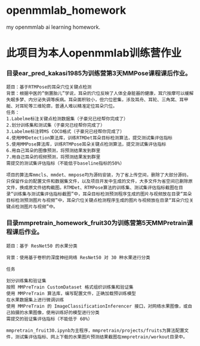 # openmmlab_homework
my openmmlab ai learning homework.

# 此项目为本人openmmlab训练营作业
### 目录ear_pred_kakasi1985为训练营第3天MMPose课程课后作业。
	题目：基于RTMPose的耳朵穴位关键点检测
	背景：根据中医的“倒置胎儿”学说，耳朵的穴位反映了人体全身脏器的健康，耳穴按摩可以缓解失眠多梦、内分泌失调等疾病。耳朵面积较小，但穴位密集，涉及耳舟、耳轮、三角窝、耳甲艇、对耳轮等三维轮廓，普通人难以精准定位耳朵穴位。
	任务：
	1.Labelme标注关键点检测数据集（子豪兄已经帮你完成了）
	2.划分训练集和测试集（子豪兄已经帮你完成了）
	3.Labelme标注转MS COCO格式（子豪兄已经帮你完成了）
	4.使用MMDetection算法库，训练RTMDet耳朵目标检测算法，提交测试集评估指标
	5.使用MMPose算法库，训练RTMPose耳朵关键点检测算法，提交测试集评估指标
	6.用自己耳朵的图像预测，将预测结果发到群里
	7.用自己耳朵的视频预测，将预测结果发到群里
	需提交的测试集评估指标（不能低于baseline指标的50%）

    项目的算法库mmcls、mmdet、mmpose均为源码安装，为了省上传空间，删除了大部分源码，只保留作业的配置文件和数据集文件，以及项目开发中生成的文件，大多文件为省空间已删除原文件，换成原文件结构截图。RTMDet、RTMPose算法的训练集、测试集评估指标截图在目录“训练集与测试集评估指标截图”中，耳朵目标检测预测程序生成的图片与视频放在目录“耳朵目标检测预测图片与视频”中，耳朵穴位关键点检测程序生成的图片与视频放在目录“耳朵穴位关键点检测图片与视频”中。

 ### 目录mmpretrain_homework_fruit30为训练营第5天MMPretrain课程课后作业。
    题目：基于 ResNet50 的水果分类

    背景：使用基于卷积的深度神经网络 ResNet50 对 30 种水果进行分类

    任务

    划分训练集和验证集
    按照 MMPreTrain CustomDataset 格式组织训练集和验证集
    使用 MMPreTrain 算法库，编写配置文件，正确加载预训练模型
    在水果数据集上进行微调训练
    使用 MMPreTrain 的 ImageClassificationInferencer 接口，对网络水果图像，或自己拍摄的水果图像，使用训练好的模型进行分类
    需提交的验证集评估指标（不能低于 60%）

    mmpretrain_fruit30.ipynb为主程序，mmpretrain/projects/fruits为算法配置文件，测试集评估指标、网上下载的水果图片预测结果截图在mmpretrain/workout目录中。